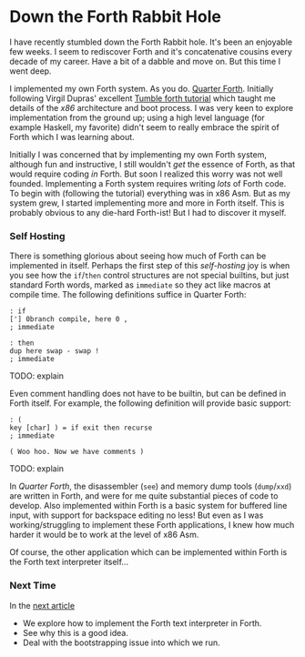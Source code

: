 
# Down the Forth Rabbit Hole

I have recently stumbled down the Forth Rabbit hole. It's been an enjoyable few weeks. I seem to rediscover Forth and it's concatenative cousins every decade of my career. Have a bit of a dabble and move on. But this time I went deep.

I implemented my own Forth system. As you do. [Quarter Forth](https://github.com/Nick-Chapman/quarter-forth). Initially following Virgil Dupras' excellent [Tumble forth tutorial](https://tumbleforth.hardcoded.net) which taught me details of the _x86_ architecture and boot process. I was very keen to explore implementation from the ground up; using a high level language (for example Haskell, my favorite) didn't seem to really embrace the spirit of Forth which I was learning about.

Initially I was concerned that by implementing my own Forth system, although fun and instructive, I still wouldn't _get_ the essence of Forth, as that would require coding _in_ Forth. But soon I realized this worry was not well founded. Implementing a Forth system requires writing _lots_ of Forth code. To begin with (following the tutorial) everything was in x86 Asm. But as my system grew, I started implementing more and more in Forth itself. This is probably obvious to any die-hard Forth-ist! But I had to discover it myself.

### Self Hosting

There is something glorious about seeing how much of Forth can be implemented in itself. Perhaps the first step of this _self-hosting_ joy is when you see how the `if`/`then` control structures are not special builtins, but just standard Forth words, marked as `immediate` so they act like macros at compile time. The following definitions suffice in Quarter Forth:

```
: if
['] 0branch compile, here 0 ,
; immediate

: then
dup here swap - swap !
; immediate
```

TODO: explain

Even comment handling does not have to be builtin, but can be defined in Forth itself. For example, the following definition will provide basic support:

```
: (
key [char] ) = if exit then recurse
; immediate

( Woo hoo. Now we have comments )
```

TODO: explain

In _Quarter Forth_, the disassembler (`see`) and memory dump tools (`dump`/`xxd`) are written in Forth, and were for me quite substantial pieces of code to develop. Also implemented within Forth is a basic system for buffered line input, with support for backspace editing no less! But even as I was working/struggling to implement these Forth applications, I knew how much harder it would be to work at the level of x86 Asm.

Of course, the other application which can be implemented within Forth is the Forth text interpreter itself...

### Next Time

In the [next article](2.bootstrap.md)

- We explore how to implement the Forth text interpreter in Forth.
- See why this is a good idea.
- Deal with the bootstrapping issue into which we run.
